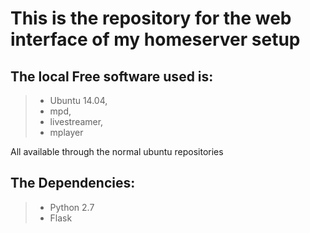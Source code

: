 This is the repository for the web interface of my homeserver setup
===================================================================

The local Free software used is:
--------------------------------
>- Ubuntu 14.04,
>- mpd,
>- livestreamer,
>- mplayer

All available through the normal ubuntu repositories

The Dependencies:
-----------------
>- Python 2.7
>- Flask

